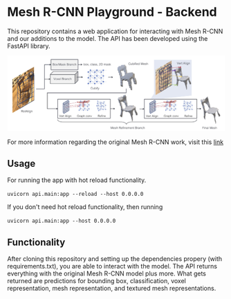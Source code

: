 # Mesh R-CNN Playground - Backend

This repository contains a web application for interacting with Mesh R-CNN and our additions to the model. The API has been developed using the FastAPI library.


![Mesh R-CNN Archiecture](mesh_arch.png)


For more information regarding the original Mesh R-CNN work, visit this [link](https://arxiv.org/abs/1906.02739)


## Usage

For running the app with hot reload functionality.

`uvicorn api.main:app --reload --host 0.0.0.0`

If you don't need hot reload functionality, then running

`uvicorn api.main:app --host 0.0.0.0`


## Functionality
After cloning this repository and setting up the dependencies propery (with requirements.txt), you are able to interact with the model. The API returns everything with the original Mesh R-CNN model plus more. What gets returned are predictions for bounding box, classification, voxel representation, mesh representation, and textured mesh representations.
